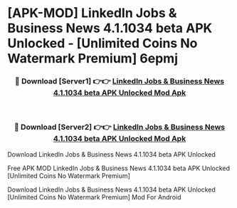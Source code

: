 # [APK-MOD] LinkedIn  Jobs & Business News 4.1.1034 beta APK Unlocked - [Unlimited Coins No Watermark Premium] 6epmj



<div align="center">
<h3>🔴 Download [Server1] 👉👉 <a href="https://momento.my/?title=LinkedIn__Jobs_&_Business_News_4.1.1034_beta_APK_Unlocked">LinkedIn  Jobs & Business News 4.1.1034 beta APK Unlocked Mod Apk</a></h3><br>

<h3>🔴 Download [Server2] 👉👉 <a href="https://momento.my/?title=LinkedIn__Jobs_&_Business_News_4.1.1034_beta_APK_Unlocked">LinkedIn  Jobs & Business News 4.1.1034 beta APK Unlocked Mod Apk</a></h3>
</div>



Download LinkedIn  Jobs & Business News 4.1.1034 beta APK Unlocked 

Free APK MOD LinkedIn  Jobs & Business News 4.1.1034 beta APK Unlocked [Unlimited Coins No Watermark Premium]

Download LinkedIn  Jobs & Business News 4.1.1034 beta APK Unlocked [Unlimited Coins No Watermark Premium] Mod For Android
